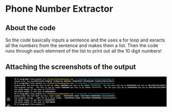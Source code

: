 # Phone Number Extractor

## About the code

So the code basically inputs a sentence and the uses a for loop and exracts all the numbers from the sentence and makes them a list.
Then the code runs through each elemnent of the list to print out all the 10 digit numbers!

## Attaching the screenshots of the output

![](images/Result.png)

